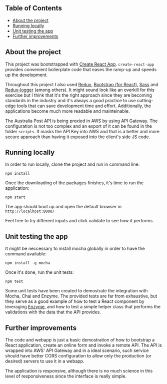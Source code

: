## Table of Contents

- [About the project](#about-the-project)
- [Running locally](#running-locally)
- [Unit testing the app](#unit-testing-the-app)
- [Further improvements](#further-improvements)

## About the project

This project was bootstrapped with [Create React App](https://github.com/facebookincubator/create-react-app). `create-react-app` provides convenient bolierplate code that eases the ramp-up and speeds up the development.

Throughout this project I also used [Redux](https://redux.js.org), [Bootstrap (for React)](https://react-bootstrap.github.io/), [Sass](http://sass-lang.com/) and [Redux-logger](https://www.npmjs.com/package/redux-logger) (among others). It might sound look like an overkill for this exercise but I think that it's the right approach since they are becoming standards in the industry and it's always a good practice to use cutting-edge tools that can save development time and effort. Additionally, the applications become much more readable and mainteinable.

The Australia Post API is being proxied in AWS by using API Gateway. The configuration is not too complex and an export of it can be found in the folder `scripts`. It masks the API Key into AWS and that is a better and more secure approach than having it exposed into the client's side JS code.

## Running locally

In order to run locally, clone the project and run in command line:
```
npm install
```
Once the downloading of the packages finishes, it's time to run the application:
```
npm start
```
The app should boot up and open the default browser in `http://localhost:8000/`

Feel free to try different inputs and click validate to see how it performs.

## Unit testing the app

It might be neccessary to install mocha globally in order to have the command available:

```
npm install -g mocha
```

Once it's done, run the unit tests:

```
npm test
```

Some unit tests have been created to demostrate the integration with Mocha, Chai and Enzyme. The provided tests are far from exhaustive, but they serve as a good example of how to test a React component by leveraging [Enzyme](https://github.com/airbnb/enzyme), and how to test a simple helper class that performs the validations with the data that the API provides.

## Further improvements

The code and webapp is just a basic demostration of how to bootstrap a React application, create an online form and invoke a remote API. The API is wrapped into AWS' API Gateway and in a ideal scenario, such service should have better CORS configuration to allow only the production (or desired) servers to use it  in a webapp.

The application is responsive, although there is no much science in this level of responsiveness since the interface is really simple.